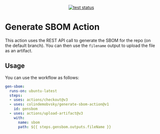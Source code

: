 <p align="center">
  <a href="https://github.com/colindembovsky/generate-sbom-action"><img alt="test status" src="https://github.com/colindembovsky/generate-sbom-action/workflows/test/badge.svg"></a>
</p>

# Generate SBOM Action

This action uses the REST API call to generate the SBOM for the repo (on the default branch). You can then use the `filename` output to upload the file as an artifact. 

## Usage

You can use the workflow as follows:

```yaml
gen-sbom:
  runs-on: ubuntu-latest
  steps:
  - uses: actions/checkout@v3
  - uses: colindemobvsky/generate-sbom-action@v1
    id: gensbom
  - uses: actions/upload-artifact@v3
    with:
      name: sbom
      path: ${{ steps.gensbom.outputs.fileName }}
```